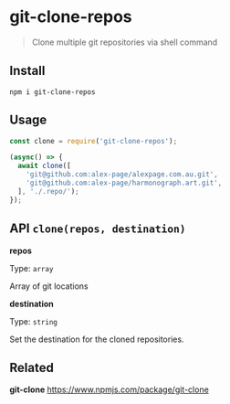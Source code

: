 # git-clone-repos

> Clone multiple git repositories via shell command

## Install

```shell
npm i git-clone-repos
```

## Usage

```js
const clone = require('git-clone-repos');

(async() => {
  await clone([
    'git@github.com:alex-page/alexpage.com.au.git',
    'git@github.com:alex-page/harmonograph.art.git',
  ], './.repo/');
});
```

## API `clone(repos, destination)`

**repos**

Type: `array`

Array of git locations

**destination**

Type: `string`

Set the destination for the cloned repositories.

## Related

**git-clone** https://www.npmjs.com/package/git-clone
